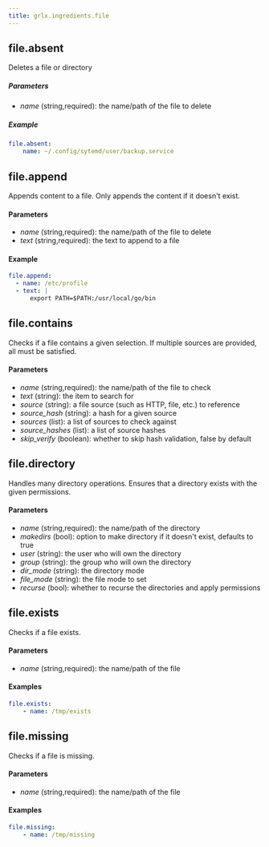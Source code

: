 ```yaml
---
title: grlx.ingredients.file
---
```

## **file.absent**
Deletes a file or directory
##### Parameters
* _name_ (string,required): the name/path of the file to delete
##### Example
```yaml
file.absent:
    name: ~/.config/sytemd/user/backup.service
```

## **file.append**
Appends content to a file. Only appends the content if it doesn't exist.
#### Parameters
* _name_ (string,required): the name/path of the file to delete
* _text_ (string,required): the text to append to a file
#### Example
```yaml
file.append:
  - name: /etc/profile
  - text: |
      export PATH=$PATH:/usr/local/go/bin
```

## **file.contains**
Checks if a file contains a given selection. If multiple sources are provided, all must be satisfied.
#### Parameters
* _name_ (string,required): the name/path of the file to check
* _text_ (string): the item to search for
* _source_ (string): a file source (such as HTTP, file, etc.) to reference
* _source_hash_ (string): a hash for a given source
* _sources_ (list): a list of sources to check against
* _source_hashes_ (list): a list of source hashes
* _skip_verify_ (boolean): whether to skip hash validation, false by default


## **file.directory**
Handles many directory operations. Ensures that a directory exists with the given permissions.
#### Parameters
* _name_ (string,required): the name/path of the directory
* _makedirs_ (bool): option to make directory if it doesn't exist, defaults to true
* _user_ (string): the user who will own the directory
* _group_ (string): the group who will own the directory
* _dir_mode_ (string): the directory mode
* _file_mode_ (string): the file mode to set
* _recurse_ (bool): whether to recurse the directories and apply permissions

## **file.exists**
Checks if a file exists.
#### Parameters
* _name_ (string,required): the name/path of the file
#### Examples
```yaml
file.exists:
    - name: /tmp/exists
```

## **file.missing**
Checks if a file is missing.
#### Parameters
* _name_ (string,required): the name/path of the file
#### Examples
```yaml
file.missing:
    - name: /tmp/missing
```
